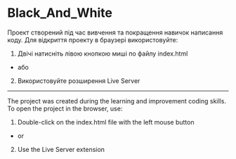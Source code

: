 # Black_And_White

Проект створений під час вивчення та покращення навичок написання коду. Для відкриття проекту в браузері використовуйте:

1) Двічі натисніть лівою кнопкою миші по файлу index.html
  - або
2) Використовуйте розширення Live Server

-------------------------------------------------------------------------------------------------------------------------

The project was created during the learning and improvement coding skills. To open the project in the browser, use:

1) Double-click on the index.html file with the left mouse button
  - or
2) Use the Live Server extension
